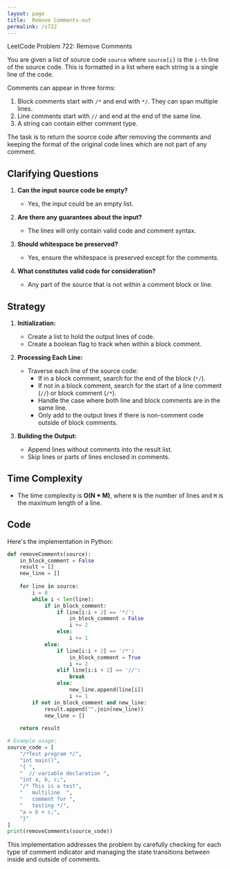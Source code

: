 ```yaml
---
layout: page
title:  Remove Comments-out
permalink: /s722
---
```


LeetCode Problem 722: Remove Comments

You are given a list of source code `source` where `source[i]` is the `i-th` line of the source code. This is formatted in a list where each string is a single line of the code. 

Comments can appear in three forms:
1. Block comments start with `/*` and end with `*/`. They can span multiple lines.
2. Line comments start with `//` and end at the end of the same line.
3. A string can contain either comment type.

The task is to return the source code after removing the comments and keeping the format of the original code lines which are not part of any comment.

## Clarifying Questions

1. **Can the input source code be empty?**
   - Yes, the input could be an empty list.
   
2. **Are there any guarantees about the input?**
   - The lines will only contain valid code and comment syntax.
   
3. **Should whitespace be preserved?**
   - Yes, ensure the whitespace is preserved except for the comments.

4. **What constitutes valid code for consideration?**
   - Any part of the source that is not within a comment block or line.

## Strategy

1. **Initialization:**
   - Create a list to hold the output lines of code.
   - Create a boolean flag to track when within a block comment.

2. **Processing Each Line:**
   - Traverse each line of the source code:
     - If in a block comment, search for the end of the block (`*/`).
     - If not in a block comment, search for the start of a line comment (`//`) or block comment (`/*`).
     - Handle the case where both line and block comments are in the same line.
     - Only add to the output lines if there is non-comment code outside of block comments.

3. **Building the Output:**
   - Append lines without comments into the result list.
   - Skip lines or parts of lines enclosed in comments.

## Time Complexity

- The time complexity is **O(N * M)**, where `N` is the number of lines and `M` is the maximum length of a line.

## Code

Here's the implementation in Python:

```python
def removeComments(source):
    in_block_comment = False
    result = []
    new_line = []
    
    for line in source:
        i = 0
        while i < len(line):
            if in_block_comment:
                if line[i:i + 2] == '*/':
                    in_block_comment = False
                    i += 2
                else:
                    i += 1
            else:
                if line[i:i + 2] == '/*':
                    in_block_comment = True
                    i += 2
                elif line[i:i + 2] == '//':
                    break
                else:
                    new_line.append(line[i])
                    i += 1
        if not in_block_comment and new_line:
            result.append("".join(new_line))
            new_line = []
    
    return result

# Example usage:
source_code = [
    "/*Test program */", 
    "int main()", 
    "{ ", 
    "  // variable declaration ", 
    "int a, b, c;", 
    "/* This is a test", 
    "   multiline  ", 
    "   comment for ", 
    "   testing */", 
    "a = b + c;", 
    "}"
]
print(removeComments(source_code))
```

This implementation addresses the problem by carefully checking for each type of comment indicator and managing the state transitions between inside and outside of comments.